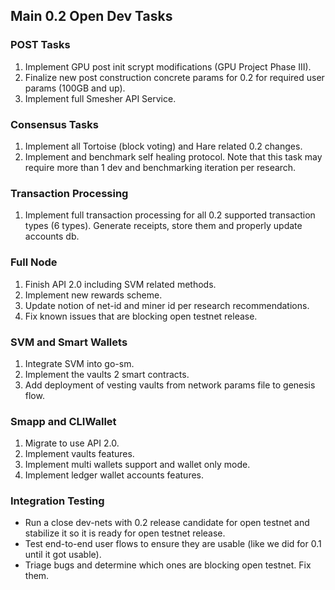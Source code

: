 ## Main 0.2 Open Dev Tasks

### POST Tasks
1. Implement GPU post init scrypt modifications (GPU Project Phase III).
1. Finalize new post construction concrete params for 0.2 for required user params (100GB and up).
1. Implement full Smesher API Service.

### Consensus Tasks
1. Implement all Tortoise (block voting) and Hare related 0.2 changes.
1. Implement and benchmark self healing protocol. Note that this task may require more than 1 dev and benchmarking iteration per research.

### Transaction Processing
1. Implement full transaction processing for all 0.2 supported transaction types (6 types). Generate receipts, store them and properly update accounts db.

### Full Node
1. Finish API 2.0 including SVM related methods.
1. Implement new rewards scheme.
1. Update notion of net-id and miner id per research recommendations.
1. Fix known issues that are blocking open testnet release.

### SVM and Smart Wallets
1. Integrate SVM into go-sm.
1. Implement the vaults 2 smart contracts.
1. Add deployment of vesting vaults from network params file to genesis flow.

### Smapp and CLIWallet
1. Migrate to use API 2.0.
1. Implement vaults features.
1. Implement multi wallets support and wallet only mode.
1. Implement ledger wallet accounts features.

### Integration Testing
- Run a close dev-nets with 0.2 release candidate for open testnet and stabilize it so it is ready for open testnet release.
- Test end-to-end user flows to ensure they are usable (like we did for 0.1 until it got usable).
- Triage bugs and determine which ones are blocking open testnet. Fix them.
